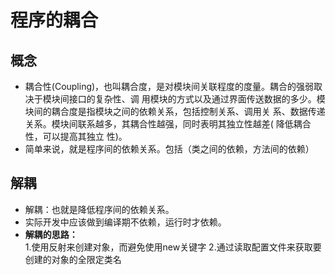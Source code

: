 # 程序的耦合
## 概念
* 耦合性(Coupling)，也叫耦合度，是对模块间关联程度的度量。耦合的强弱取决于模块间接口的复杂性、调
用模块的方式以及通过界面传送数据的多少。模块间的耦合度是指模块之间的依赖关系，包括控制关系、调用关
系、数据传递关系。模块间联系越多，其耦合性越强，同时表明其独立性越差( 降低耦合性，可以提高其独立
性)。
* 简单来说，就是程序间的依赖关系。包括（类之间的依赖，方法间的依赖）
## 解耦
* 解耦：也就是降低程序间的依赖关系。
* 实际开发中应该做到编译期不依赖，运行时才依赖。
* **解耦的思路：**  
1.使用反射来创建对象，而避免使用new关键字
2.通过读取配置文件来获取要创建的对象的全限定类名 
